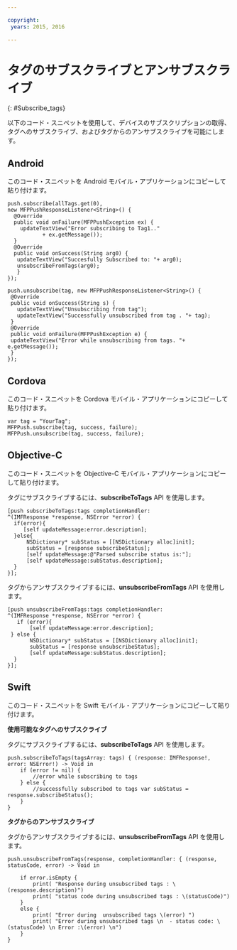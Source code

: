 ```yaml
---

copyright:
 years: 2015, 2016

---
```


# タグのサブスクライブとアンサブスクライブ
{: #Subscribe_tags}

以下のコード・スニペットを使用して、デバイスのサブスクリプションの取得、タグへのサブスクライブ、およびタグからのアンサブスクライブを可能にします。

## Android

このコード・スニペットを Android モバイル・アプリケーションにコピーして貼り付けます。

```
push.subscribe(allTags.get(0),
new MFPPushResponseListener<String>() {
  @Override
  public void onFailure(MFPPushException ex) {
    updateTextView("Error subscribing to Tag1.."
           + ex.getMessage());
  }
  @Override
  public void onSuccess(String arg0) {
   updateTextView("Succesfully Subscribed to: "+ arg0);
   unsubscribeFromTags(arg0);
   }
});
```

```
push.unsubscribe(tag, new MFPPushResponseListener<String>() {
 @Override
 public void onSuccess(String s) {
   updateTextView("Unsubscribing from tag");
   updateTextView("Successfully unsubscribed from tag . "+ tag);
 }
 @Override
 public void onFailure(MFPPushException e) {
 updateTextView("Error while unsubscribing from tags. "+ e.getMessage());
 }
});
```

## Cordova

このコード・スニペットを Cordova モバイル・アプリケーションにコピーして貼り付けます。

```
var tag = "YourTag";
MFPPush.subscribe(tag, success, failure);
MFPPush.unsubscribe(tag, success, failure);
```

## Objective-C

このコード・スニペットを Objective-C モバイル・アプリケーションにコピーして貼り付けます。

タグにサブスクライブするには、**subscribeToTags** API を使用します。

```
[push subscribeToTags:tags completionHandler:
^(IMFResponse *response, NSError *error) {
  if(error){
     [self updateMessage:error.description];
  }else{
      NSDictionary* subStatus = [[NSDictionary alloc]init];
      subStatus = [response subscribeStatus];
      [self updateMessage:@"Parsed subscribe status is:"];
      [self updateMessage:subStatus.description];
  }
}];
```

タグからアンサブスクライブするには、**unsubscribeFromTags** API を使用します。

```
[push unsubscribeFromTags:tags completionHandler:
^(IMFResponse *response, NSError *error) {
   if (error){
       [self updateMessage:error.description];
 } else {
       NSDictionary* subStatus = [[NSDictionary alloc]init];
       subStatus = [response unsubscribeStatus];
       [self updateMessage:subStatus.description];
  }
}];
```

## Swift

このコード・スニペットを Swift モバイル・アプリケーションにコピーして貼り付けます。

**使用可能なタグへのサブスクライブ**

タグにサブスクライブするには、**subscribeToTags** API を使用します。

```
push.subscribeToTags(tagsArray: tags) { (response: IMFResponse!, error: NSError!) -> Void in
	if (error != nil) {
		//error while subscribing to tags
	} else {
		//successfully subscribed to tags var subStatus = response.subscribeStatus();
	}
} 
```

**タグからのアンサブスクライブ**

タグからアンサブスクライブするには、**unsubscribeFromTags** API を使用します。

```
push.unsubscribeFromTags(response, completionHandler: { (response, statusCode, error) -> Void in

    if error.isEmpty {
        print( "Response during unsubscribed tags : \(response.description)")
        print( "status code during unsubscribed tags : \(statusCode)")
    }
    else {
        print( "Error during  unsubscribed tags \(error) ")
        print( "Error during unsubscribed tags \n  - status code: \(statusCode) \n Error :\(error) \n")
    }
}
```
